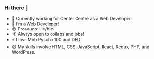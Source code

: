 ### Hi there 👋

<!--
**HenryDelGlitch/HenryDelGlitch** is a ✨ _special_ ✨ repository because its `README.md` (this file) appears on your GitHub profile.

Here are some ideas to get you started:

-->

- 🔭 Currently working for Center Centre as a Web Developer!
- 🌱 I’m a Web Developer!
- 😄 Pronouns: He/him
- :sunny: Always open to collabs and jobs!
- :zap: I love Mob Pyscho 100 and DBD!
- :smile: My skills involve HTML, CSS, JavaScript, React, Redux, PHP, and WordPress.
